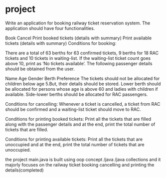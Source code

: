 # project
Write an application for booking railway ticket reservation system. The application should have four functionalities.

Book
Cancel
Print booked tickets (details with summary)
Print available tickets (details with summary)
Conditions for booking:

There are a total of 63 berths for 63 confirmed tickets, 9 berths for 18 RAC tickets and 10 tickets in waiting-list. If the waiting-list ticket count goes above 10, print as ‘No tickets available’. The following passenger details should be obtained from the user.

Name
Age
Gender
Berth Preference
The tickets should not be allocated for children below age 5.But, their details should be stored. Lower berth should be allocated for persons whose age is above 60 and ladies with children if available. Side-lower berths should be allocated for RAC passengers.

Conditions for cancelling:
Whenever a ticket is cancelled, a ticket from RAC should be confirmed and a waiting-list ticket should move to RAC.

Conditions for printing booked tickets:
Print all the tickets that are filled along with the passenger details and at the end, print the total number of tickets that are filled.

Conditions for printing available tickets:
Print all the tickets that are unoccupied and at the end, print the total number of tickets that are unoccupied.

the project main.java is built using oop concept /java /java collections and it majorly focuses on the 
railway ticket booking cancelling and printing the details(completed)
